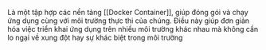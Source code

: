 Là một tập hợp các nền tảng  [[Docker Container]], giúp đóng gói và chạy ứng dụng cùng với môi trường thực thi của chúng. Điều này giúp đơn giản hóa việc triển khai ứng dụng trên nhiều môi trường khác nhau mà không cần lo ngại về xung đột hay sự khác biệt trong môi trường